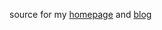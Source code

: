 source for my [homepage][] and [blog][]

  [homepage]: http://narf.pl/
  [blog]: http://narf.pl/posts
